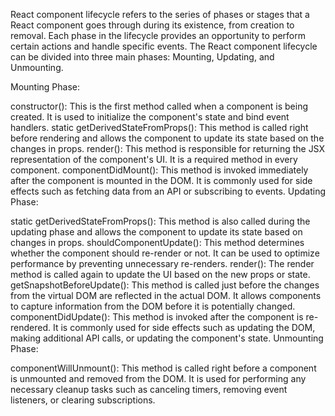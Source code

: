 React component lifecycle refers to the series of phases or stages that a React component goes through during its existence, from creation to removal. Each phase in the lifecycle provides an opportunity to perform certain actions and handle specific events. The React component lifecycle can be divided into three main phases: Mounting, Updating, and Unmounting.

Mounting Phase:

constructor(): This is the first method called when a component is being created. It is used to initialize the component's state and bind event handlers.
static getDerivedStateFromProps(): This method is called right before rendering and allows the component to update its state based on the changes in props.
render(): This method is responsible for returning the JSX representation of the component's UI. It is a required method in every component.
componentDidMount(): This method is invoked immediately after the component is mounted in the DOM. It is commonly used for side effects such as fetching data from an API or subscribing to events.
Updating Phase:

static getDerivedStateFromProps(): This method is also called during the updating phase and allows the component to update its state based on changes in props.
shouldComponentUpdate(): This method determines whether the component should re-render or not. It can be used to optimize performance by preventing unnecessary re-renders.
render(): The render method is called again to update the UI based on the new props or state.
getSnapshotBeforeUpdate(): This method is called just before the changes from the virtual DOM are reflected in the actual DOM. It allows components to capture information from the DOM before it is potentially changed.
componentDidUpdate(): This method is invoked after the component is re-rendered. It is commonly used for side effects such as updating the DOM, making additional API calls, or updating the component's state.
Unmounting Phase:

componentWillUnmount(): This method is called right before a component is unmounted and removed from the DOM. It is used for performing any necessary cleanup tasks such as canceling timers, removing event listeners, or clearing subscriptions.
